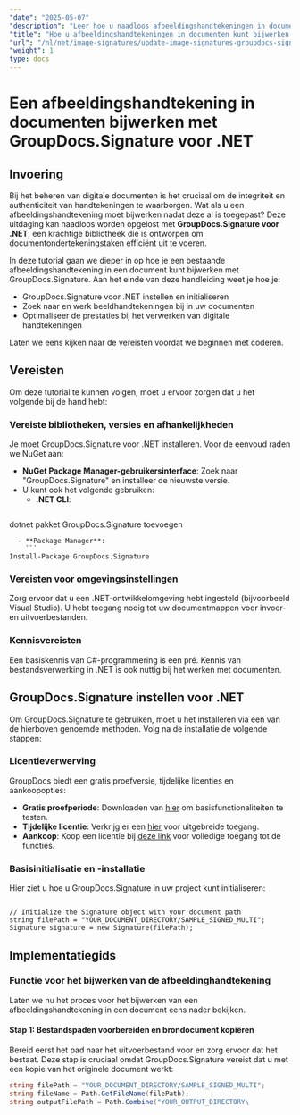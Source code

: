 ```yaml
---
"date": "2025-05-07"
"description": "Leer hoe u naadloos afbeeldingshandtekeningen in documenten kunt bijwerken met GroupDocs.Signature voor .NET met deze uitgebreide handleiding."
"title": "Hoe u afbeeldingshandtekeningen in documenten kunt bijwerken met GroupDocs.Signature voor .NET&#58; een stapsgewijze handleiding"
"url": "/nl/net/image-signatures/update-image-signatures-groupdocs-signature-dotnet/"
"weight": 1
type: docs
---
```

# Een afbeeldingshandtekening in documenten bijwerken met GroupDocs.Signature voor .NET

## Invoering

Bij het beheren van digitale documenten is het cruciaal om de integriteit en authenticiteit van handtekeningen te waarborgen. Wat als u een afbeeldingshandtekening moet bijwerken nadat deze al is toegepast? Deze uitdaging kan naadloos worden opgelost met **GroupDocs.Signature voor .NET**, een krachtige bibliotheek die is ontworpen om documentondertekeningstaken efficiënt uit te voeren.

In deze tutorial gaan we dieper in op hoe je een bestaande afbeeldingshandtekening in een document kunt bijwerken met GroupDocs.Signature. Aan het einde van deze handleiding weet je hoe je:
- GroupDocs.Signature voor .NET instellen en initialiseren
- Zoek naar en werk beeldhandtekeningen bij in uw documenten
- Optimaliseer de prestaties bij het verwerken van digitale handtekeningen

Laten we eens kijken naar de vereisten voordat we beginnen met coderen.

## Vereisten

Om deze tutorial te kunnen volgen, moet u ervoor zorgen dat u het volgende bij de hand hebt:

### Vereiste bibliotheken, versies en afhankelijkheden
Je moet GroupDocs.Signature voor .NET installeren. Voor de eenvoud raden we NuGet aan:
- **NuGet Package Manager-gebruikersinterface**: Zoek naar "GroupDocs.Signature" en installeer de nieuwste versie.
- U kunt ook het volgende gebruiken:
  - **.NET CLI**:
    ```
dotnet pakket GroupDocs.Signature toevoegen
```
  - **Package Manager**:
    ```
Install-Package GroupDocs.Signature
```

### Vereisten voor omgevingsinstellingen
Zorg ervoor dat u een .NET-ontwikkelomgeving hebt ingesteld (bijvoorbeeld Visual Studio). U hebt toegang nodig tot uw documentmappen voor invoer- en uitvoerbestanden.

### Kennisvereisten
Een basiskennis van C#-programmering is een pré. Kennis van bestandsverwerking in .NET is ook nuttig bij het werken met documenten.

## GroupDocs.Signature instellen voor .NET

Om GroupDocs.Signature te gebruiken, moet u het installeren via een van de hierboven genoemde methoden. Volg na de installatie de volgende stappen:

### Licentieverwerving
GroupDocs biedt een gratis proefversie, tijdelijke licenties en aankoopopties:
- **Gratis proefperiode**: Downloaden van [hier](https://releases.groupdocs.com/signature/net/) om basisfunctionaliteiten te testen.
- **Tijdelijke licentie**: Verkrijg er een [hier](https://purchase.groupdocs.com/temporary-license/) voor uitgebreide toegang.
- **Aankoop**: Koop een licentie bij [deze link](https://purchase.groupdocs.com/buy) voor volledige toegang tot de functies.

### Basisinitialisatie en -installatie
Hier ziet u hoe u GroupDocs.Signature in uw project kunt initialiseren:

```csharp\using GroupDocs.Signature;

// Initialize the Signature object with your document path
string filePath = "YOUR_DOCUMENT_DIRECTORY/SAMPLE_SIGNED_MULTI";
Signature signature = new Signature(filePath);
```

## Implementatiegids

### Functie voor het bijwerken van de afbeeldinghandtekening

Laten we nu het proces voor het bijwerken van een afbeeldingshandtekening in een document eens nader bekijken.

#### Stap 1: Bestandspaden voorbereiden en brondocument kopiëren

Bereid eerst het pad naar het uitvoerbestand voor en zorg ervoor dat het bestaat. Deze stap is cruciaal omdat GroupDocs.Signature vereist dat u met een kopie van het originele document werkt:

```csharp
string filePath = "YOUR_DOCUMENT_DIRECTORY/SAMPLE_SIGNED_MULTI";
string fileName = Path.GetFileName(filePath);
string outputFilePath = Path.Combine("YOUR_OUTPUT_DIRECTORY\